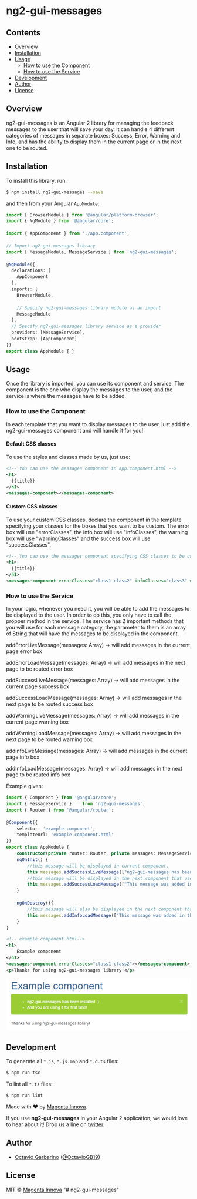 # ng2-gui-messages

## Contents
* [Overview]
* [Installation]
* [Usage]
  + [How to use the Component]
  + [How to use the Service]
* [Development]
* [Author]
* [License]

## Overview
ng2-gui-messages is an Angular 2 library for managing the feedback messages to the user that will save your day. It can handle 4 different categories of messages in separate boxes: Success, Error, Warning and Info, and has the ability to display them in the current page or in the next one to be routed.

## Installation

To install this library, run:

```bash
$ npm install ng2-gui-messages --save
```

and then from your Angular `AppModule`:

```typescript
import { BrowserModule } from '@angular/platform-browser';
import { NgModule } from '@angular/core';

import { AppComponent } from './app.component';

// Import ng2-gui-messages library
import { MessageModule, MessageService } from 'ng2-gui-messages';

@NgModule({
  declarations: [
    AppComponent
  ],
  imports: [
    BrowserModule,

    // Specify ng2-gui-messages library module as an import
    MessageModule
  ],
  // Specify ng2-gui-messages library service as a provider
  providers: [MessageService],
  bootstrap: [AppComponent]
})
export class AppModule { }
```
## Usage

Once the library is imported, you can use its component and service. The component is the one who display the messages to the user, and the service is where the messages have to be added.

### How to use the Component

In each template that you want to display messages to the user, just add the ng2-gui-messages component and will handle it for you!

#### Default CSS classes
To use the styles and classes made by us, just use:

```xml
<!-- You can use the messages component in app.component.html -->
<h1>
  {{title}}
</h1>
<messages-component></messages-component>
```
#### Custom CSS classes
To use your custom CSS classes, declare the component in the template specifying your classes for the boxes that you want to be custom. The error box will use "errorClasses", the info box will use "infoClasses", the warning box will use "warningClasses" and the success box will use "successClasses".
```xml
<!-- You can use the messages component specifying CSS classes to be used-->
<h1>
  {{title}}
</h1>
<messages-component errorClasses="class1 class2" infoClasses="class3" warningClasses="class1 class4" successClasses="class1"></messages-component>
```
### How to use the Service
In your logic, whenever you need it, you will be able to add the messages to be displayed to the user. In order to do this, you only have to call the propper method in the service. The service has 2 important methods that you will use for each message category, the parameter to them is an array of String that will have the messages to be displayed in the component.

addErrorLiveMessage(messages: Array<string>) -> will add messages in the current page error box 

addErrorLoadMessage(messages: Array<string>) -> will add messages in the next page to be routed error box 

addSuccessLiveMessage(messages: Array<string>) -> will add messages in the current page success box 

addSuccessLoadMessage(messages: Array<string>) -> will add messages in the next page to be routed success box 

addWarningLiveMessage(messages: Array<string>) -> will add messages in the current page warning box 

addWarningLoadMessage(messages: Array<string>) -> will add messages in the next page to be routed warning box 

addInfoLiveMessage(messages: Array<string>) -> will add messages in the current page info box 

addInfoLoadMessage(messages: Array<string>) -> will add messages in the next page to be routed info box 

Example given:
```typescript
import { Component } from '@angular/core';
import { MessageService }    from 'ng2-gui-messages';
import { Router } from '@angular/router';

@Component({
    selector: 'example-component',
    templateUrl: 'example.component.html'
})
export class AppModule {
    constructor(private router: Router, private messages: MessageService) {}
    ngOnInit() {
        //this message will be displayed in current component.
        this.messages.addSuccessLiveMessage(["ng2-gui-messages has been installed :)", "And you are using it for first time!"]);
        //this message will be displayed in the next component that use ng2-gui-messages component.
        this.messages.addSuccessLoadMessage(["This message was added in the example component!"]);
    }

    ngOnDestroy(){
        //this message will also be displayed in the next component that use ng2-gui-messages component.
        this.messages.addInfoLoadMessage(["This message was added in the example component but will be displayed in a different box!"]);
    }
}
```
```xml
<!-- example.component.html-->
<h1>
    Example component
</h1>
<messages-component errorClasses="class1 class2"></messages-component>
<p>Thanks for using ng2-gui-messages library!</p>
```
<img src="Example.PNG"/>

## Development

To generate all `*.js`, `*.js.map` and `*.d.ts` files:

```bash
$ npm run tsc
```

To lint all `*.ts` files:

```bash
$ npm run lint
```
Made with ❤️ by [Magenta Innova](http://www.magentainnova.com).

If you use **ng2-gui-messages** in your Angular 2 application, we would love to hear about it! Drop us a line on [twitter].

## Author
* [Octavio Garbarino](https://github.com/octaviog) ([@OctavioGB19](https://twitter.com/OctavioGB19))

## License

MIT © [Magenta Innova](https://github.com/magenta-innova)
"# ng2-gui-messages" 

<!--- In file -->
[Overview]: #overview
[Installation]: #installation
[Usage]: #usage
[How to use the Component]: #how-to-use-the-component
[How to use the Service]: #how-to-use-the-service
[Development]: #development
[Author]: #author
[License]: #license

<!--- External -->
[twitter]: https://twitter.com/magentainnova